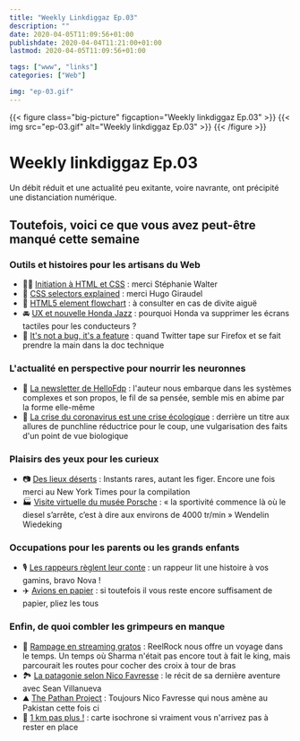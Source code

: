 ```yaml
---
title: "Weekly Linkdiggaz Ep.03"
description: ""
date: 2020-04-05T11:09:56+01:00
publishdate: 2020-04-04T11:21:00+01:00
lastmod: 2020-04-05T11:09:56+01:00

tags: ["www", "links"]
categories: ["Web"]

img: "ep-03.gif"
---
```


{{< figure class="big-picture" figcaption="Weekly linkdiggaz Ep.03" >}}
  {{< img src="ep-03.gif" alt="Weekly linkdiggaz Ep.03" >}}
{{< /figure >}}

# Weekly linkdiggaz Ep.03

Un débit réduit et une actualité peu exitante, voire navrante, ont précipité une distanciation numérique.

## Toutefois, voici ce que vous avez peut-être manqué cette semaine

### Outils et histoires pour les artisans du Web

- 👩‍🏫 [Initiation à HTML et CSS](https://stephaniewalter.design/fr/blog/cours-initiation-html-css/)&nbsp;: merci Stéphanie Walter
- 🔎 <a href="https://hugogiraudel.github.io/selectors-explained/" hreflang="en">CSS selectors explained</a>&nbsp;: merci Hugo Giraudel
- 🧱 <a href="https://twitter.com/housecor/status/1243625787426844672" hreflang="en">HTML5 element flowchart</a>&nbsp;: à consulter en cas de divite aiguë
- 🚘 <a href="https://www.autocar.co.uk/car-news/motor-shows-geneva-motor-show/honda-bucks-industry-trend-removing-touchscreen-controls" hreflang="en">UX et nouvelle Honda Jazz</a>&nbsp;: pourquoi Honda va supprimer les écrans tactiles pour les conducteurs&nbsp;?
- 📂 [It's not a bug, it's a feature](https://twitter.com/PofMagicfingers/status/1245870805038141444)&nbsp;: quand Twitter tape sur Firefox et se fait prendre la main dans la doc technique

### L'actualité en perspective pour nourrir les neuronnes

- 🧩 [La newsletter de HelloFdp](https://hellofdp.substack.com/p/newsletter-n6-)&nbsp;: l'auteur nous embarque dans les systèmes complexes et son propos, le fil de sa pensée, semble mis en abime par la forme elle-même
- 🌿 [La crise du coronavirus est une crise écologique](http://www.humanite-biodiversite.fr/article/la-crise-du-coronavirus-est-une-crise-ecologique)&nbsp;: derrière un titre aux allures de punchline réductrice pour le coup, une vulgarisation des faits d'un point de vue biologique

### Plaisirs des yeux pour les curieux

- 📷 <a href="https://www.nytimes.com/interactive/2020/03/23/world/coronavirus-great-empty.html" hreflang="en">Des lieux déserts</a>&nbsp;: Instants rares, autant les figer. Encore une fois merci au New York Times pour la compilation 
- 🏭 <a href="https://www.porsche.com/all/transitional/museum/kugelpanoramen/Tour_Porsche_high_res/Museumstour_hr_en.html" hreflang="en">Visite virtuelle du musée Porsche</a>&nbsp;: «&nbsp;la sportivité commence là où le diesel s’arrête, c’est à dire aux environs de 4000 tr/min&nbsp;» Wendelin Wiedeking

### Occupations pour les parents ou les grands enfants

- 🎙️ [Les rappeurs règlent leur conte](https://www.youtube.com/watch?v=DkND3Pnbmos)&nbsp;: un rappeur lit une histoire à vos gamins, bravo Nova&nbsp;!
- ✈️ <a href="https://foldnfly.com/index.html#/1-1-1-1-1-1-1-1-2" hreflang="en">Avions en papier</a>&nbsp;: si toutefois il vous reste encore suffisament de papier, pliez les tous

### Enfin, de quoi combler les grimpeurs en manque

- 🧗 <a href="https://www.youtube.com/watch?v=Cqe_w2JTlKM&t=478s" hreflang="en">Rampage en streaming gratos</a>&nbsp;: ReelRock nous offre un voyage dans le temps. Un temps où Sharma n'était pas encore tout à fait le king, mais parcourait les routes pour cocher des croix à tour de bras
- 🏞️ [La patagonie selon Nico Favresse](https://www.montagnes-magazine.com/actus-patagonie-les-belges-frite)&nbsp;: le récit de sa dernière aventure avec Sean Villanueva
- ⛰️ [The Pathan Project](https://www.youtube.com/watch?v=jCjGFiftth0)&nbsp;: Toujours Nico Favresse qui nous amène au Pakistan cette fois ci
- 🧭 [1 km pas plus&nbsp;!](https://maps.openrouteservice.org/reach?n1=44.340714&n2=1.208111&n3=14&a=44.340399,1.208382&b=1a&i=1&j1=1&j2=1&k1=fr&k2=km)&nbsp;: carte isochrone si vraiment vous n'arrivez pas à rester en place
